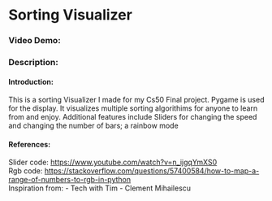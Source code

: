 # Sorting Visualizer
### Video Demo:  <URL HERE>
### Description: 

#### Introduction:
This is a sorting Visualizer I made for my Cs50 Final project.
Pygame is used for the display.
It visualizes multiple sorting algorithims for anyone to learn from and enjoy. Additional features include Sliders for changing the speed and changing the number of bars; a rainbow mode 

#### References:
Slider code: https://www.youtube.com/watch?v=n_ijgqYmXS0 <br>
Rgb code: https://stackoverflow.com/questions/57400584/how-to-map-a-range-of-numbers-to-rgb-in-python
<br>
Inspiration from:
    - Tech with Tim
    - Clement Mihailescu
